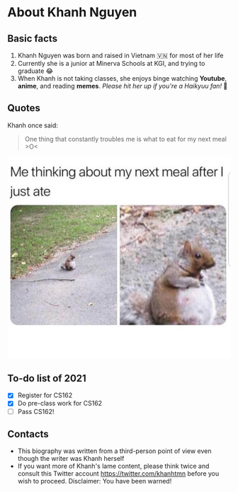 # About Khanh Nguyen

## Basic facts
1. Khanh Nguyen was born and raised in Vietnam :vietnam: for most of her life
1. Currently she is a junior at Minerva Schools at KGI, and trying to graduate :joy:
1. When Khanh is not taking classes, she enjoys binge watching __Youtube__, __anime__, and reading __memes__. _Please hit her up if you're a Haikyuu fan!_ :star_struck:

## Quotes
Khanh once said:

> One thing that constantly troubles me is what to eat for my next meal >O<

![Food meme](meme.jpg)

## To-do list of 2021
- [x] Register for CS162
- [x] Do pre-class work for CS162
- [ ] Pass CS162! 
 
## Contacts
* This biography was written from a third-person point of view even though the writer was Khanh herself
* If you want more of Khanh's lame content, please think twice and consult this Twitter account https://twitter.com/khanhtmn before you wish to proceed. Disclaimer: You have been warned! 
